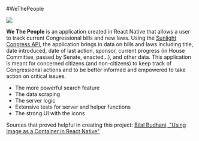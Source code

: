 #WeThePeople

![](https://media.giphy.com/media/3o7bu8DjJLh9KF01mo/giphy.gif)

**We The People** is an application created in React Native that allows a user to track current Congressional bills and new laws. Using the [Sunlight Congress API](https://sunlightlabs.github.io/congress/), the application brings in data on bills and laws including title, date introduced, date of last action, sponsor, current progress (in House Committee, passed by Senate, enacted...), and other data. This application is meant for concerned citizens (and non-citizens) to keep track of Congressional actions and to be better informed and empowered to take action on critical issues.








* The more powerful search feature
* The data scraping
* The server logic
* Extensive tests for server and helper functions
* The strong UI with the icons



Sources that proved helpful in creating this project:
[Bilal Budhani, "Using Image as a Container in React Native"](http://blog.bigbinary.com/2016/04/28/using-image-as-a-container-in-react-native.html)
